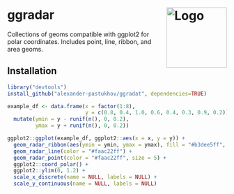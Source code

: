 # ggradar <img align="right" src="https://raw.githubusercontent.com/alexander-pastukhov/eyelinkReader/refs/heads/master/ggradar.svg" alt="Logo" height="138" style="float:right; height:138px;">
Collections of geoms compatible with ggplot2 for polar coordinates. Includes point, line, ribbon, and area geoms.


## Installation

```r
library("devtools")
install_github("alexander-pastukhov/ggradat", dependencies=TRUE)
```



```r
example_df <- data.frame(x = factor(1:8),
                         y = c(0.8, 0.4, 1.0, 0.6, 0.4, 0.3, 0.9, 0.2)) |>
  mutate(ymin = y - runif(n(), 0, 0.2),
         ymax = y + runif(n(), 0, 0.2))

ggplot2::ggplot(example_df, ggplot2::aes(x = x, y = y)) +
  geom_radar_ribbon(aes(ymin = ymin, ymax = ymax), fill = "#b3dee5ff", alpha = 0.5) +
  geom_radar_line(color = "#faac22ff") +
  geom_radar_point(color = "#faac22ff", size = 5) +
  ggplot2::coord_polar() +
  ggplot2::ylim(0, 1.2) +
  scale_x_discrete(name = NULL, labels = NULL) +
  scale_y_continuous(name = NULL, labels = NULL)
```
